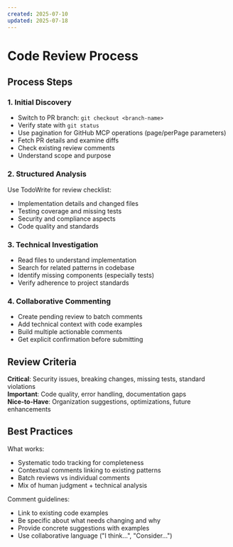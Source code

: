 ```yaml
---
created: 2025-07-10
updated: 2025-07-18
---
```


# Code Review Process

## Process Steps

### 1. Initial Discovery
- Switch to PR branch: `git checkout <branch-name>`
- Verify state with `git status`
- Use pagination for GitHub MCP operations (page/perPage parameters)
- Fetch PR details and examine diffs
- Check existing review comments
- Understand scope and purpose

### 2. Structured Analysis
Use TodoWrite for review checklist:
- Implementation details and changed files
- Testing coverage and missing tests
- Security and compliance aspects
- Code quality and standards

### 3. Technical Investigation
- Read files to understand implementation
- Search for related patterns in codebase
- Identify missing components (especially tests)
- Verify adherence to project standards

### 4. Collaborative Commenting
- Create pending review to batch comments
- Add technical context with code examples
- Build multiple actionable comments
- Get explicit confirmation before submitting

## Review Criteria

**Critical**: Security issues, breaking changes, missing tests, standard violations  
**Important**: Code quality, error handling, documentation gaps  
**Nice-to-Have**: Organization suggestions, optimizations, future enhancements

## Best Practices

What works:
- Systematic todo tracking for completeness
- Contextual comments linking to existing patterns
- Batch reviews vs individual comments
- Mix of human judgment + technical analysis

Comment guidelines:
- Link to existing code examples
- Be specific about what needs changing and why
- Provide concrete suggestions with examples
- Use collaborative language ("I think...", "Consider...")